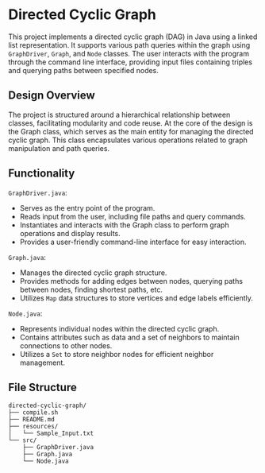 # Directed Cyclic Graph
This project implements a directed cyclic graph (DAG) in Java using a linked list representation. It supports various path queries within the graph using `GraphDriver`, `Graph`, and `Node` classes. The user interacts with the program through the command line interface, providing input files containing triples and querying paths between specified nodes.

## Design Overview
The project is structured around a hierarchical relationship between classes, facilitating modularity and code reuse. At the core of the design is the Graph class, which serves as the main entity for managing the directed cyclic graph. This class encapsulates various operations related to graph manipulation and path queries.

## Functionality
`GraphDriver.java`:
- Serves as the entry point of the program.
- Reads input from the user, including file paths and query commands.
- Instantiates and interacts with the Graph class to perform graph operations and display results.
- Provides a user-friendly command-line interface for easy interaction.

`Graph.java`:
- Manages the directed cyclic graph structure.
- Provides methods for adding edges between nodes, querying paths between nodes, finding shortest paths, etc.
- Utilizes `Map` data structures to store vertices and edge labels efficiently.

`Node.java`:
- Represents individual nodes within the directed cyclic graph.
- Contains attributes such as data and a set of neighbors to maintain connections to other nodes.
- Utilizes a `Set` to store neighbor nodes for efficient neighbor management.

## File Structure
```
directed-cyclic-graph/
├── compile.sh
├── README.md
├── resources/
│   └── Sample_Input.txt
└── src/
    ├── GraphDriver.java
    ├── Graph.java
    └── Node.java
```
